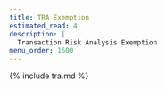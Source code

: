 ```yaml
---
title: TRA Exemption
estimated_read: 4
description: |
  Transaction Risk Analysis Exemption
menu_order: 1600
---
```


{% include tra.md %}
